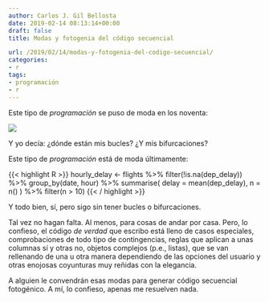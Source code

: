 ```yaml
---
author: Carlos J. Gil Bellosta
date: 2019-02-14 08:13:14+00:00
draft: false
title: Modas y fotogenia del código secuencial

url: /2019/02/14/modas-y-fotogenia-del-codigo-secuencial/
categories:
- r
tags:
- programación
- r
---
```


Este tipo de _programación_ se puso de moda en los noventa:

![](/wp-uploads/2019/02/clementine.png#center)

Y yo decía: ¿dónde están mis bucles? ¿Y mis bifurcaciones?

Este tipo de _programación_ está de moda últimamente:

{{< highlight R >}}
hourly_delay <- flights %>%
  filter(!is.na(dep_delay)) %>%
  group_by(date, hour) %>%
  summarise(
    delay = mean(dep_delay),
    n = n() ) %>%
  filter(n > 10)
{{< / highlight >}}

Y todo bien, sí, pero sigo sin tener bucles o bifurcaciones.

Tal vez no hagan falta. Al menos, para cosas de andar por casa. Pero, lo confieso, el código _de verdad_ que escribo está lleno de casos especiales, comprobaciones de todo tipo de contingencias, reglas que aplican a unas columnas sí y otras no, objetos complejos (p.e., listas), que se van rellenando de una u otra manera dependiendo de las opciones del usuario y otras enojosas coyunturas muy reñidas con la elegancia.

A alguien le convendrán esas modas para generar código secuencial fotogénico. A mí, lo confieso, apenas me resuelven nada.